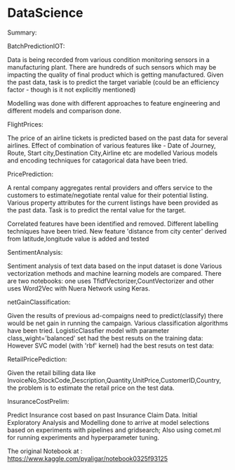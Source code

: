 # DataScience

Summary:

BatchPredictionIOT: 

Data is being recorded from various condition monitoring sensors in a manufacturing plant. 
There are hundreds of such sensors which may be impacting the quality of final product which is getting manufactured.
Given the past data, task is to predict the target variable (could be an efficiency factor - though is it not explicitly mentioned)

Modelling was done with different approaches to feature engineering and different models and comparison done.

FlightPrices:

The price of an airline tickets is predicted based on the past data for several airlines. 
Effect of combination of various features like - Date of Journey, Route, Start city,Destination City,Airline etc are modelled
Various models and encoding techniques for catagorical data have been tried.

PricePrediction:

A rental company aggregates rental providers and offers service to the customers to estimate/negotiate rental value for their potential listing.
Various property attributes for the current listings have been provided as the past data.
Task is to predict the rental value for the target.

Correlated features have been identified and removed.
Different labelling techniques have been tried.
New feature 'distance from city center' derived from latitude,longitude value is added and tested

SentimentAnalysis:

Sentiment analysis of text data based on the input dataset is done
Various vectorization methods and machine learning models are compared.
There are two notebooks: one uses TfidfVectorizer,CountVectorizer and other uses Word2Vec with Nuera Network using Keras.

netGainClassification:

Given the results of previous ad-compaigns need to predict(classify) there would be net gain in running the campaign.
Various classification algorithms have been tried.
LogisticClassfier model with parameter class_wight='balanced' set had the best resuts on the training data:
However SVC model (with 'rbf' kernel) had the best resuts on test data:

RetailPricePediction:

Given the retail billing data like InvoiceNo,StockCode,Description,Quantity,UnitPrice,CustomerID,Country, the problem is to estimate the retail price on the test data.

InsuranceCostPrelim:

Predict Insurance cost based on past Insurance Claim Data. Initial Exploratory Analysis and Modelling done to arrive at model selections based on experiments with pipelines and gridsearch; 
Also using comet.ml for running experiments and hyperparameter tuning.

The original Notebook at : https://www.kaggle.com/pyaligar/notebook0325f93125

